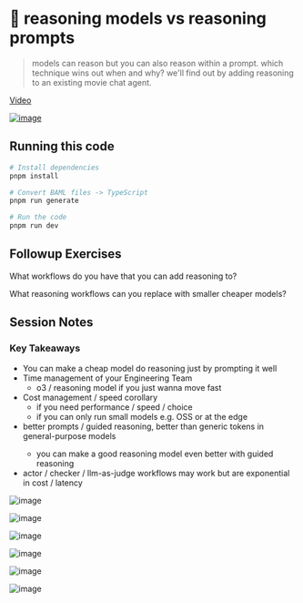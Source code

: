 
# 🦄 reasoning models vs reasoning prompts

> models can reason but you can also reason within a prompt. which technique wins out when and why? we'll find out by adding reasoning to an existing movie chat agent.

[Video](https://youtu.be/D-pcKduKdYM)

[![image](https://img.youtube.com/vi/D-pcKduKdYM/0.jpg)](https://youtu.be/D-pcKduKdYM)

## Running this code

```bash
# Install dependencies
pnpm install
```

```bash
# Convert BAML files -> TypeScript
pnpm run generate
```

```bash
# Run the code
pnpm run dev
```

## Followup Exercises

What workflows do you have that you can add reasoning to?

What reasoning workflows can you replace with smaller cheaper models?

## Session Notes

### Key Takeaways

- You can make a cheap model do reasoning just by prompting it well
- Time management of your Engineering Team
     - o3 / reasoning model if you just wanna move fast
- Cost management / speed corollary
     - if you need performance / speed / choice 
     - if you can only run small models e.g. OSS or at the edge
- better prompts / guided reasoning, better than generic <THINK> 
  tokens in general-purpose models
     - you can make a good reasoning model even better with guided reasoning
- actor / checker / llm-as-judge workflows may work but are exponential in cost / latency


![image](https://github.com/user-attachments/assets/7fefd512-b488-437a-8ed1-f64024f6c781)



![image](https://github.com/user-attachments/assets/d01d797f-ee23-4e15-a3b5-58547ac33768)




![image](https://github.com/user-attachments/assets/f73d3db8-79d2-4f29-bb4f-758870e86c72)



![image](https://github.com/user-attachments/assets/b7290e01-ee31-4378-8943-fbd27ab2b0f3)



![image](https://github.com/user-attachments/assets/201380ad-837b-4dc7-8b49-9f7ba350ebbf)


![image](https://github.com/user-attachments/assets/365a92ae-a6e5-41b5-ad00-720b9abf4697)

